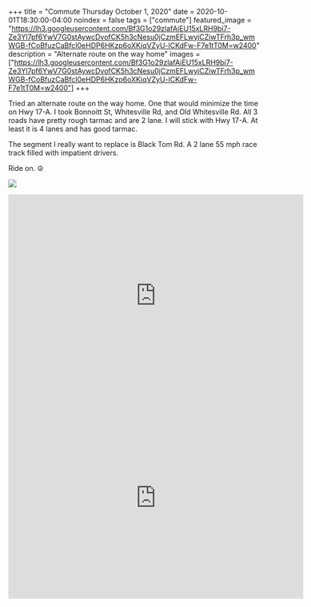 +++
title =  "Commute Thursday October 1, 2020"
date = 2020-10-01T18:30:00-04:00
noindex = false
tags = ["commute"]
featured_image = "https://lh3.googleusercontent.com/Bf3G1o29zlafAiEU15xLRH9bi7-Ze3Yl7pf6YwV7G0stAywcDvofCK5h3cNesu0jCzmEFLwyjCZiwTFrh3p_wmWGB-fCoBfuzCaBfcI0eHDP6HKzp6oXKiqVZyU-lCKdFw-F7e1tT0M=w2400"
description = "Alternate route on the way home"
images = ["https://lh3.googleusercontent.com/Bf3G1o29zlafAiEU15xLRH9bi7-Ze3Yl7pf6YwV7G0stAywcDvofCK5h3cNesu0jCzmEFLwyjCZiwTFrh3p_wmWGB-fCoBfuzCaBfcI0eHDP6HKzp6oXKiqVZyU-lCKdFw-F7e1tT0M=w2400"]
+++

Tried an alternate route on the way home. One that would minimize the time on Hwy 17-A. I took Bonnoitt St, Whitesville Rd, and Old Whitesville Rd. All 3 roads have pretty rough tarmac and are 2 lane. I will stick with Hwy 17-A. At least it is 4 lanes and has good tarmac.

The segment I really want to replace is Black Tom Rd. A 2 lane 55 mph race track filled with impatient drivers.

Ride on. ☮

<a href='https://lh3.googleusercontent.com/Bf3G1o29zlafAiEU15xLRH9bi7-Ze3Yl7pf6YwV7G0stAywcDvofCK5h3cNesu0jCzmEFLwyjCZiwTFrh3p_wmWGB-fCoBfuzCaBfcI0eHDP6HKzp6oXKiqVZyU-lCKdFw-F7e1tT0M=w2400'><img src='https://lh3.googleusercontent.com/Bf3G1o29zlafAiEU15xLRH9bi7-Ze3Yl7pf6YwV7G0stAywcDvofCK5h3cNesu0jCzmEFLwyjCZiwTFrh3p_wmWGB-fCoBfuzCaBfcI0eHDP6HKzp6oXKiqVZyU-lCKdFw-F7e1tT0M=w2400'></a>

<iframe height='405' width='590' frameborder='0' allowtransparency='true' scrolling='no' src='https://www.strava.com/activities/4136311830/embed/0646d92bfb8d3bb4dfadba44b3018923f7379788'></iframe>

<iframe height='405' width='590' frameborder='0' allowtransparency='true' scrolling='no' src='https://www.strava.com/activities/4139152043/embed/b53f3360fac0b00141ea5062f8cd36c6f7590fbb'></iframe>
